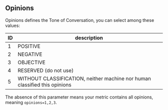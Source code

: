 ## Opinions

Opinions defines the Tone of Conversation, you can select among these values:

ID | description
--- | ---
1	| POSITIVE
2	| NEGATIVE
3	| OBJECTIVE
4	| RESERVED (do not use)
5	| WITHOUT CLASSIFICATION, neither machine nor human classified this opinions

The absence of this parameter means your metric contains all opinions, meaning `opinions=1,2,3`.
